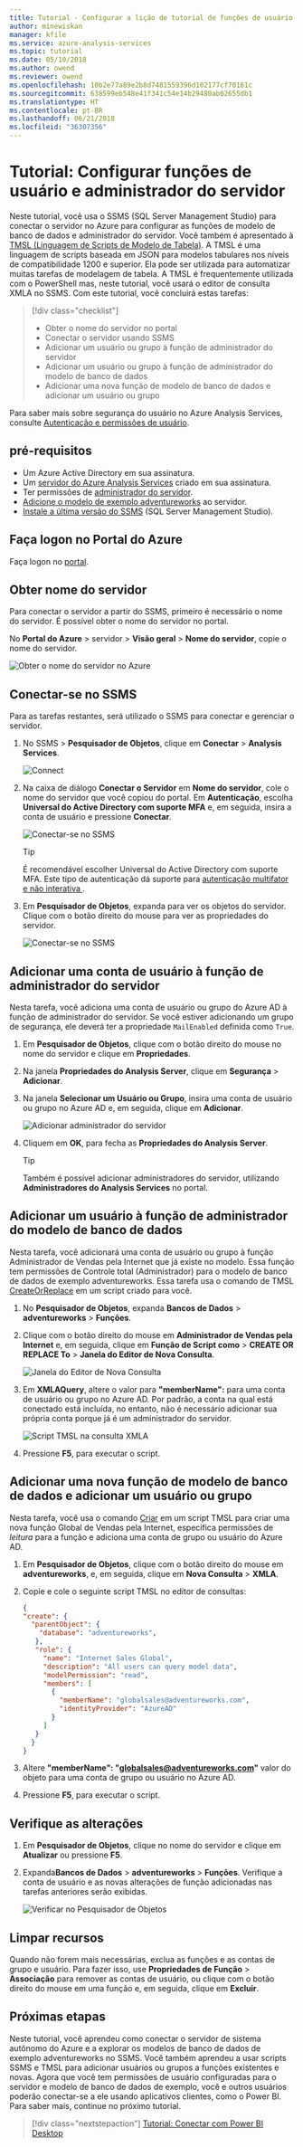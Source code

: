 ```yaml
---
title: Tutorial - Configurar a lição de tutorial de funções de usuário e administrador do servidor do Azure Analysis Services | Microsoft Docs
author: minewiskan
manager: kfile
ms.service: azure-analysis-services
ms.topic: tutorial
ms.date: 05/10/2018
ms.author: owend
ms.reviewer: owend
ms.openlocfilehash: 10b2e77a89e2b8d7481559396d102177cf70161c
ms.sourcegitcommit: 638599eb548e41f341c54e14b29480ab02655db1
ms.translationtype: HT
ms.contentlocale: pt-BR
ms.lasthandoff: 06/21/2018
ms.locfileid: "36307356"
---
```

# <a name="tutorial-configure-server-administrator-and-user-roles"></a>Tutorial: Configurar funções de usuário e administrador do servidor

 Neste tutorial, você usa o SSMS (SQL Server Management Studio) para conectar o servidor no Azure para configurar as funções de modelo de banco de dados e administrador do servidor. Você também é apresentado à [TMSL (Linguagem de Scripts de Modelo de Tabela)](https://docs.microsoft.com/sql/analysis-services/tabular-model-programming-compatibility-level-1200/tabular-model-programming-for-compatibility-level-1200). A TMSL é uma linguagem de scripts baseada em JSON para modelos tabulares nos níveis de compatibilidade 1200 e superior. Ela pode ser utilizada para automatizar muitas tarefas de modelagem de tabela. A TMSL é frequentemente utilizada com o PowerShell mas, neste tutorial, você usará o editor de consulta XMLA no SSMS. Com este tutorial, você concluirá estas tarefas: 
  
> [!div class="checklist"]
> * Obter o nome do servidor no portal
> * Conectar o servidor usando SSMS
> * Adicionar um usuário ou grupo à função de administrador do servidor 
> * Adicionar um usuário ou grupo à função de administrador do modelo de banco de dados
> * Adicionar uma nova função de modelo de banco de dados e adicionar um usuário ou grupo

Para saber mais sobre segurança do usuário no Azure Analysis Services, consulte [Autenticação e permissões de usuário](../analysis-services-manage-users.md). 

## <a name="prerequisites"></a>pré-requisitos

- Um Azure Active Directory em sua assinatura.
- Um [servidor do Azure Analysis Services](../analysis-services-create-server.md) criado em sua assinatura.
- Ter permissões de [administrador do servidor](../analysis-services-server-admins.md).
- [Adicione o modelo de exemplo adventureworks](../analysis-services-create-sample-model.md) ao servidor.
- [Instale a última versão do SSMS](https://docs.microsoft.com/sql/ssms/download-sql-server-management-studio-ssms) (SQL Server Management Studio).

## <a name="log-in-to-the-azure-portal"></a>Faça logon no Portal do Azure

Faça logon no [portal](https://portal.azure.com/).

## <a name="get-server-name"></a>Obter nome do servidor
Para conectar o servidor a partir do SSMS, primeiro é necessário o nome do servidor. É possível obter o nome do servidor no portal.

No **Portal do Azure** > servidor > **Visão geral** > **Nome do servidor**, copie o nome do servidor.
   
   ![Obter o nome do servidor no Azure](./media/analysis-services-tutorial-roles/aas-copy-server-name.png)

## <a name="connect-in-ssms"></a>Conectar-se no SSMS

Para as tarefas restantes, será utilizado o SSMS para conectar e gerenciar o servidor.

1. No SSMS > **Pesquisador de Objetos**, clique em **Conectar** > **Analysis Services**.

    ![Connect](./media/analysis-services-tutorial-roles/aas-ssms-connect.png)

2. Na caixa de diálogo **Conectar o Servidor** em **Nome do servidor**, cole o nome do servidor que você copiou do portal. Em **Autenticação**, escolha **Universal do Active Directory com suporte MFA** e, em seguida, insira a conta de usuário e pressione **Conectar**.
   
    ![Conectar-se no SSMS](./media/analysis-services-tutorial-roles/aas-connect-ssms-auth.png)

    > [!TIP]
    > É recomendável escolher Universal do Active Directory com suporte MFA. Este tipo de autenticação dá suporte para [autenticação multifator e não interativa ](../../sql-database/sql-database-ssms-mfa-authentication.md). 

3. Em **Pesquisador de Objetos**, expanda para ver os objetos do servidor. Clique com o botão direito do mouse para ver as propriedades do servidor.
   
    ![Conectar-se no SSMS](./media/analysis-services-tutorial-roles/aas-connect-ssms-objexp.png)

## <a name="add-a-user-account-to-the-server-administrator-role"></a>Adicionar uma conta de usuário à função de administrador do servidor

Nesta tarefa, você adiciona uma conta de usuário ou grupo do Azure AD à função de administrador do servidor. Se você estiver adicionando um grupo de segurança, ele deverá ter a propriedade `MailEnabled` definida como `True`.

1. Em **Pesquisador de Objetos**, clique com o botão direito do mouse no nome do servidor e clique em **Propriedades**. 
2. Na janela **Propriedades do Analysis Server**, clique em **Segurança** > **Adicionar**.
3. Na janela **Selecionar um Usuário ou Grupo**, insira uma conta de usuário ou grupo no Azure AD e, em seguida, clique em **Adicionar**. 
   
     ![Adicionar administrador do servidor](./media/analysis-services-tutorial-roles/aas-add-server-admin.png)

4. Cliquem em **OK**, para fecha as **Propriedades do Analysis Server**.

    > [!TIP]
    > Também é possível adicionar administradores do servidor, utilizando **Administradores do Analysis Services** no portal. 

## <a name="add-a-user-to-the-model-database-administrator-role"></a>Adicionar um usuário à função de administrador do modelo de banco de dados

Nesta tarefa, você adicionará uma conta de usuário ou grupo à função Administrador de Vendas pela Internet que já existe no modelo. Essa função tem permissões de Controle total (Administrador) para o modelo de banco de dados de exemplo adventureworks. Essa tarefa usa o comando de TMSL [CreateOrReplace](https://docs.microsoft.com/sql/analysis-services/tabular-models-scripting-language-commands/createorreplace-command-tmsl) em um script criado para você.

1. No **Pesquisador de Objetos**, expanda **Bancos de Dados** > **adventureworks** > **Funções**. 
2. Clique com o botão direito do mouse em **Administrador de Vendas pela Internet** e, em seguida, clique em **Função de Script como** > **CREATE OR REPLACE To** > **Janela do Editor de Nova Consulta**.

    ![Janela do Editor de Nova Consulta](./media/analysis-services-tutorial-roles/aas-add-db-admin.png)

3. Em **XMLAQuery**, altere o valor para **"memberName":** para uma conta de usuário ou grupo no Azure AD. Por padrão, a conta na qual está conectado está incluída, no entanto, não é necessário adicionar sua própria conta porque já é um administrador do servidor.

    ![Script TMSL na consulta XMLA](./media/analysis-services-tutorial-roles/aas-add-db-admin-script.png)

4. Pressione **F5**, para executar o script.


## <a name="add-a-new-model-database-role-and-add-a-user-or-group"></a>Adicionar uma nova função de modelo de banco de dados e adicionar um usuário ou grupo

Nesta tarefa, você usa o comando [Criar](https://docs.microsoft.com/sql/analysis-services/tabular-models-scripting-language-commands/create-command-tmsl?view=sql-analysis-services-2017) em um script TMSL para criar uma nova função Global de Vendas pela Internet, especifica permissões de *leitura* para a função e adiciona uma conta de grupo ou usuário do Azure AD.

1. Em **Pesquisador de Objetos**, clique com o botão direito do mouse em **adventureworks**, e, em seguida, clique em **Nova Consulta** > **XMLA**. 
2. Copie e cole o seguinte script TMSL no editor de consultas:

    ```JSON
    {
    "create": {
      "parentObject": {
        "database": "adventureworks",
       },
       "role": {
         "name": "Internet Sales Global",
         "description": "All users can query model data",
         "modelPermission": "read",
         "members": [
           {
             "memberName": "globalsales@adventureworks.com",
             "identityProvider": "AzureAD"
           }
         ]
       }
      }
    }
    ```

3. Altere **"memberName": \"globalsales@adventureworks.com\"** valor do objeto para uma conta de grupo ou usuário no Azure AD.
4. Pressione **F5**, para executar o script.

## <a name="verify-your-changes"></a>Verifique as alterações

1. Em **Pesquisador de Objetos**, clique no nome do servidor e clique em **Atualizar** ou pressione **F5**.
2. Expanda**Bancos de Dados** > **adventureworks** > **Funções**. Verifique a conta de usuário e as novas alterações de função adicionadas nas tarefas anteriores serão exibidas.   

    ![Verificar no Pesquisador de Objetos](./media/analysis-services-tutorial-roles/aas-connect-ssms-verify.png)

## <a name="clean-up-resources"></a>Limpar recursos

Quando não forem mais necessárias, exclua as funções e as contas de grupo e usuário. Para fazer isso, use **Propriedades de Função** > **Associação** para remover as contas de usuário, ou clique com o botão direito do mouse em uma função e, em seguida, clique em **Excluir**.


## <a name="next-steps"></a>Próximas etapas
Neste tutorial, você aprendeu como conectar o servidor de sistema autônomo do Azure e a explorar os modelos de banco de dados de exemplo adventureworks no SSMS. Você também aprendeu a usar scripts SSMS e TMSL para adicionar usuários ou grupos a funções existentes e novas. Agora que você tem permissões de usuário configuradas para o servidor e modelo de banco de dados de exemplo, você e outros usuários poderão conectar-se a ele usando aplicativos clientes, como o Power BI. Para saber mais, continue no próximo tutorial. 

> [!div class="nextstepaction"]
> [Tutorial: Conectar com Power BI Desktop](analysis-services-tutorial-pbid.md)

